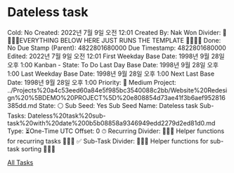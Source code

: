 # Dateless task

Cold: No
Created: 2022년 7월 9일 오전 12:01
Created By: Nak Won
Divider: 🛑🛑🛑🛑EVERYTHING BELOW HERE JUST RUNS THE TEMPLATE 🛑🛑🛑🛑
Done: No
Due Stamp (Parent): 4822801680000
Due Timestamp: 4822801680000
Edited: 2022년 7월 9일 오전 12:01
First Weekday Base Date: 1998년 9월 28일 오후 1:00
Kanban - State: To Do
Last Day Base Date: 1998년 9월 28일 오후 1:00
Last Weekday Base Date: 1998년 9월 28일 오후 1:00
Next Last Base Date: 1998년 9월 28일 오후 1:00
Priority: 🧀 Medium
Project: ../Projects%20a4c53eed60a84e5f985bc3540088c2bb/Website%20Redesign%20%5BDEMO%20PROJECT%5D%20e808854d73ae41f3b6aef952816385dd.md
State: ⚪️
Sub Seed: Yes
Sub Seed Name: Dateless task
Sub-Tasks: Dateless%20task%20sub-task%20with%20date%200b5b08858a9346949edd2279d2ed81d0.md
Type: ⏳One-Time
UTC Offset: 0
⏱ Recurring Divider: 🛑🛑🛑 Helper functions for recurring tasks 🛑🛑🛑
✅ Sub-Task Divider: 🛑🛑🛑 Helper functions for sub-task sorting 🛑🛑🛑

[All Tasks](Dateless%20task%205833397c7833401f82d9d3bc70c4386a/All%20Tasks%20d7ffba34f32e4b8a827e2b0e839886db.csv)
